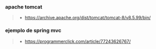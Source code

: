 


### apache tomcat
>- https://archive.apache.org/dist/tomcat/tomcat-8/v8.5.99/bin/

### ejemplo de spring mvc
>- https://programmerclick.com/article/77243626767/